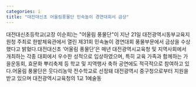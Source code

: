 ```yaml
---
categories: i
title: "대전대신초 어울림풍물단 민속놀이 경연대회서 금상"
---
```

대전대신초등학교(교장 이순희)는 "어울림 풍물단"이 지난 21일 대전광역시동부교육지원청 주최로 한밭체육관에서 열린 제31회 민속놀이 경연대회 풍물부문에서 금상을 수상했다고 밝혔다.대전대신초 ‘어울림 풍물단’은 매년 대전광역시교육청 및 지역사회에서 개최하는 각종 대회에서 우수한 성적으로 입상하였으며, 특히 교육 가족과 함께하는 가을운동회, 효문화 뿌리축제 등 학교 및 지역행사 축하 공연에도 적극적으로 참여하고 있다.어울림 풍물단은 웃다리농악 전수학교로 선정돼 대전광역시 중구청으로부터 지원을 받고 있으며 대전광역시교육청의 1교 1예술동